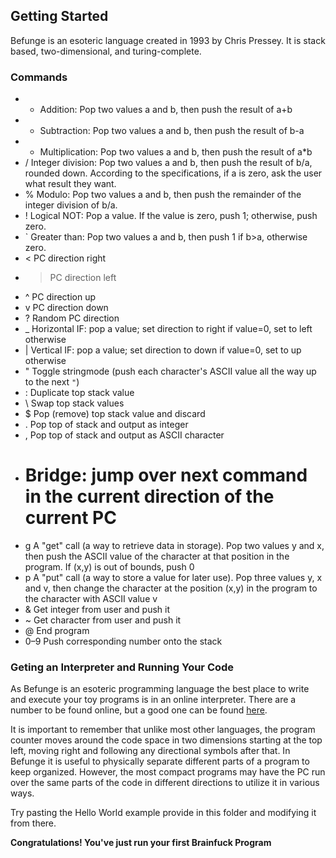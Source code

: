 ## Getting Started

Befunge is an esoteric language created in 1993 by Chris Pressey. It is stack based, two-dimensional, and turing-complete.  
  
### Commands

 - + Addition: Pop two values a and b, then push the result of a+b
- - Subtraction: Pop two values a and b, then push the result of b-a
- * Multiplication: Pop two values a and b, then push the result of a*b
- / Integer division: Pop two values a and b, then push the result of b/a, rounded down. According to the specifications, if a is zero, ask the user what result they want.
- % Modulo: Pop two values a and b, then push the remainder of the integer division of b/a.
- ! Logical NOT: Pop a value. If the value is zero, push 1; otherwise, push zero.
- ` Greater than: Pop two values a and b, then push 1 if b>a, otherwise zero.
- < PC direction right
- > PC direction left
- ^ PC direction up
- v PC direction down
- ? Random PC direction
- _ Horizontal IF: pop a value; set direction to right if value=0, set to left otherwise
- | Vertical IF: pop a value; set direction to down if value=0, set to up otherwise
- " Toggle stringmode (push each character's ASCII value all the way up to the next <code>"</code>)
- : Duplicate top stack value
- \ Swap top stack values
- $ Pop (remove) top stack value and discard
- . Pop top of stack and output as integer
- , Pop top of stack and output as ASCII character
- # Bridge: jump over next command in the current direction of the current PC
- g A "get" call (a way to retrieve data in storage). Pop two values y and x, then push the ASCII value of the character at that position in the program. If (x,y) is out of bounds, push 0
- p A "put" call (a way to store a value for later use). Pop three values y, x and v, then change the character at the position (x,y) in the program to the character with ASCII value v
- & Get integer from user and push it
- ~ Get character from user and push it
- @ End program
- 0–9 Push corresponding number onto the stack
  

### Geting an Interpreter and Running Your Code

As Befunge is an esoteric programming language the best place to write and execute your toy programs is in an online interpreter. There are a number to be found online, but a good one can be found [here](http://www.quirkster.com/iano/js/befunge.html).

It is important to remember that unlike most other languages, the program counter moves around the code space in two dimensions starting at the top left, moving right and following any directional symbols after that. In Befunge it is useful to physically separate different parts of a program to keep organized. However, the most compact programs may have the PC run over the same parts of the code in different directions to utilize it in various ways.

Try pasting the Hello World example provide in this folder and modifying it from there.

**Congratulations! You've just run your first Brainfuck Program**


